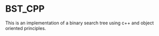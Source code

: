 # BST_CPP
This is an implementation of a binary search tree using c++ and object oriented principles.
